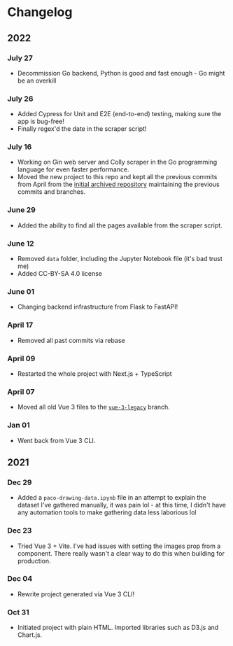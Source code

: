 # Changelog

## 2022

### July 27

- Decommission Go backend, Python is good and fast enough - Go might be
an overkill

### July 26

- Added Cypress for Unit and E2E (end-to-end) testing, making sure the app
is bug-free!
- Finally regex'd the date in the scraper script!

### July 16

- Working on Gin web server and Colly scraper in the Go programming language
for even faster performance.
- Moved the new project to this repo and kept all the previous commits from
April from the [initial archived repository](https://github.com/skepfusky/pandapaco-drawing-stats-old)
maintaining the previous commits and branches.

### June 29

- Added the ability to find all the pages available from the scraper script.

### June 12

- Removed `data` folder, including the Jupyter Notebook file (it's bad trust
  me)
- Added CC-BY-SA 4.0 license

### June 01

- Changing backend infrastructure from Flask to FastAPI!

### April 17

- Removed all past commits via rebase

### April 09

- Restarted the whole project with Next.js + TypeScript

### April 07

- Moved all old Vue 3 files to the [`vue-3-legacy`](https://github.com/skepfusky/pandapaco-drawing-stats/tree/vue3-legacy) branch.

### Jan 01

- Went back from Vue 3 CLI.

## 2021

### Dec 29

- Added a `paco-drawing-data.ipynb` file in an attempt to explain the dataset
  I've gathered manually, it was pain lol - at this time, I didn't have any
  automation tools to make gathering data less laborious lol

### Dec 23

- Tried Vue 3 + Vite. I've had issues with setting the images prop from
a component. There really wasn't a clear way to do this when building
for production.

### Dec 04

- Rewrite project generated via Vue 3 CLI!

### Oct 31

- Initiated project with plain HTML. Imported libraries such as D3.js and Chart.js.

